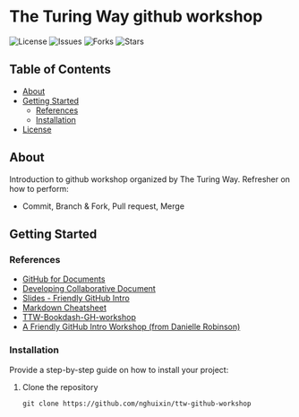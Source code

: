 # The Turing Way github workshop

![License](https://img.shields.io/github/license/nghuixin/ttw-github-workshop)
![Issues](https://img.shields.io/github/issues/nghuixin/ttw-github-workshop)
![Forks](https://img.shields.io/github/forks/nghuixin/ttw-github-workshop)
![Stars](https://img.shields.io/github/stars/nghuixin/ttw-github-workshop)

## Table of Contents
- [About](#about)
- [Getting Started](#getting-started)
  - [References](#references)
  - [Installation](#installation)
- [License](#license)


## About
Introduction to github workshop organized by The Turing Way.
Refresher on how to perform:  
- Commit, Branch & Fork, Pull request, Merge


## Getting Started
### References
- [GitHub for Documents](https://malvikasharan.github.io/developing_collaborative_document/)
- [Developing Collaborative Document](https://malvikasharan.github.io/developing_collaborative_document/)
- [Slides - Friendly GitHub Intro](https://docs.google.com/presentation/d/1RY7JDjrSx2DizxtBKRMcqPd9OFneL7f3IYDv4c_vHxY/edit#slide=id.g526267be46_0_606)
- [Markdown Cheatsheet](https://guides.github.com/pdfs/markdown-cheatsheet-online.pdf)
- [TTW-Bookdash-GH-workshop](https://github.com/BatoolMM/TTW-Bookdash-GH-workshop)
- [A Friendly GitHub Intro Workshop (from Danielle Robinson)](https://daniellecrobinson.github.io/friendly-github-intro/)


### Installation
Provide a step-by-step guide on how to install your project:

1. Clone the repository
   ```
   git clone https://github.com/nghuixin/ttw-github-workshop
   ```


